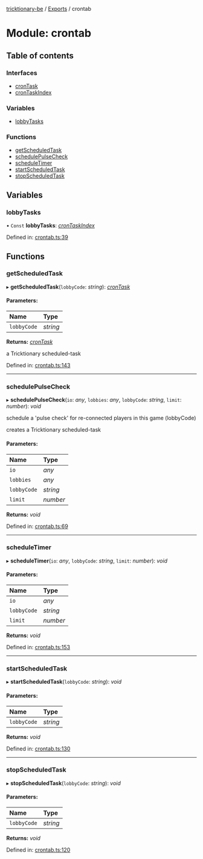 [tricktionary-be](../README.md) / [Exports](../modules.md) / crontab

# Module: crontab

## Table of contents

### Interfaces

- [cronTask](../interfaces/crontab.crontask.md)
- [cronTaskIndex](../interfaces/crontab.crontaskindex.md)

### Variables

- [lobbyTasks](crontab.md#lobbytasks)

### Functions

- [getScheduledTask](crontab.md#getscheduledtask)
- [schedulePulseCheck](crontab.md#schedulepulsecheck)
- [scheduleTimer](crontab.md#scheduletimer)
- [startScheduledTask](crontab.md#startscheduledtask)
- [stopScheduledTask](crontab.md#stopscheduledtask)

## Variables

### lobbyTasks

• `Const` **lobbyTasks**: [*cronTaskIndex*](../interfaces/crontab.crontaskindex.md)

Defined in: [crontab.ts:39](https://github.com/story-squad/tricktionary-be/blob/3bf28b7/src/sockets/crontab.ts#L39)

## Functions

### getScheduledTask

▸ **getScheduledTask**(`lobbyCode`: *string*): [*cronTask*](../interfaces/crontab.crontask.md)

#### Parameters:

Name | Type |
:------ | :------ |
`lobbyCode` | *string* |

**Returns:** [*cronTask*](../interfaces/crontab.crontask.md)

a Tricktionary scheduled-task

Defined in: [crontab.ts:143](https://github.com/story-squad/tricktionary-be/blob/3bf28b7/src/sockets/crontab.ts#L143)

___

### schedulePulseCheck

▸ **schedulePulseCheck**(`io`: *any*, `lobbies`: *any*, `lobbyCode`: *string*, `limit`: *number*): *void*

schedule a 'pulse check' for re-connected players in this game (lobbyCode)

creates a Tricktionary scheduled-task

#### Parameters:

Name | Type |
:------ | :------ |
`io` | *any* |
`lobbies` | *any* |
`lobbyCode` | *string* |
`limit` | *number* |

**Returns:** *void*

Defined in: [crontab.ts:69](https://github.com/story-squad/tricktionary-be/blob/3bf28b7/src/sockets/crontab.ts#L69)

___

### scheduleTimer

▸ **scheduleTimer**(`io`: *any*, `lobbyCode`: *string*, `limit`: *number*): *void*

#### Parameters:

Name | Type |
:------ | :------ |
`io` | *any* |
`lobbyCode` | *string* |
`limit` | *number* |

**Returns:** *void*

Defined in: [crontab.ts:153](https://github.com/story-squad/tricktionary-be/blob/3bf28b7/src/sockets/crontab.ts#L153)

___

### startScheduledTask

▸ **startScheduledTask**(`lobbyCode`: *string*): *void*

#### Parameters:

Name | Type |
:------ | :------ |
`lobbyCode` | *string* |

**Returns:** *void*

Defined in: [crontab.ts:130](https://github.com/story-squad/tricktionary-be/blob/3bf28b7/src/sockets/crontab.ts#L130)

___

### stopScheduledTask

▸ **stopScheduledTask**(`lobbyCode`: *string*): *void*

#### Parameters:

Name | Type |
:------ | :------ |
`lobbyCode` | *string* |

**Returns:** *void*

Defined in: [crontab.ts:120](https://github.com/story-squad/tricktionary-be/blob/3bf28b7/src/sockets/crontab.ts#L120)
